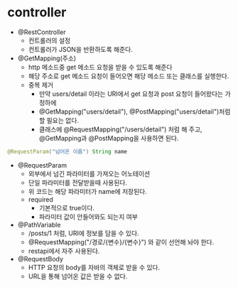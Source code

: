 # controller
- @RestController
    - 컨트롤러의 설정
    - 컨트롤러가 JSON을 반환하도록 해준다.
- @GetMapping(주소)
    - http 메소드중 get 메소드 요청을 받을 수 있도록 해준다
    - 해당 주소로 get 메소드 요청이 들어오면 해당 메소드 또는 클래스를 실행한다.
    - 중복 제거 
        - 만약 users/detail 이라는 URI에서 get 요청과 post 요청이 들어왔다는 가정하에
        - @GetMapping("users/detail"), @PostMapping("users/detail")처럼 할 필요는 없다.
        - 클래스에 @RequestMapping("/users/detail") 처럼 해 주고, @GetMapping과 @PostMapping을 사용하면 된다.
```java
@RequestParam("넘어온 이름") String name
```
- @RequestParam
    - 외부에서 넘긴 파라미터를 가져오는 어노테이션
    - 단일 파라미터를 전달받을때 사용된다.
    - 위 코드는 해당 파라미터가 name에 저장된다.
    - required
        - 기본적으로 true이다.
        - 파라미터 값이 안들어와도 되는지 여부
- @PathVariable
    - /posts/1 처럼, URI에 정보를 담을 수 있다.
    - @RequestMapping("/경로/{변수}/{변수}") 와 같이 선언해 놔야 한다.
    - restapi에서 자주 사용된다.
- @RequestBody
    - HTTP 요청의 body를 자바의 객체로 받을 수 있다.
    - URL을 통해 넘어온 값은 받을 수 없다.
